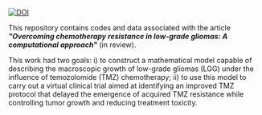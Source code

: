 [![DOI](https://zenodo.org/badge/697301714.svg)](https://zenodo.org/badge/latestdoi/697301714)

This repository contains codes and data associated with the article ***"Overcoming chemotherapy resistance in low-grade gliomas: A computational approach"*** (in review).

This work had two goals: i) to construct a mathematical model capable of describing the macroscopic growth of low-grade gliomas (LGG) under the influence of temozolomide (TMZ) chemotherapy; ii) to use this model to carry out a virtual clinical trial aimed at identifying an improved TMZ protocol that delayed the emergence of acquired TMZ resistance while controlling tumor growth and reducing treatment toxicity.
